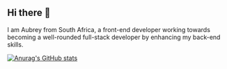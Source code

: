 ## Hi there 👋

I am Aubrey from South Africa, a front-end developer working towards becoming a well-rounded full-stack developer by enhancing my back-end skills.

[![Anurag's GitHub stats](https://github-readme-stats.vercel.app/api?username=AEKurten)](https://github.com/anuraghazra/github-readme-stats)

<!--
**AEKurten/AEKurten** is a ✨ _special_ ✨ repository because its `README.md` (this file) appears on your GitHub profile.

Here are some ideas to get you started:

- 🔭 I’m currently working on ...
- 🌱 I’m currently learning ...
- 👯 I’m looking to collaborate on ...
- 🤔 I’m looking for help with ...
- 💬 Ask me about ...
- 📫 How to reach me: ...
- 😄 Pronouns: ...
- ⚡ Fun fact: ...
-->
